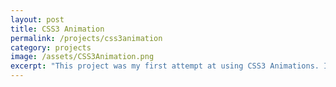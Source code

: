 ```yaml
---
layout: post
title: CSS3 Animation
permalink: /projects/css3animation
category: projects
image: /assets/CSS3Animation.png
excerpt: "This project was my first attempt at using CSS3 Animations. I realized how much you can do without jQuery and simply using CSS3 Animations. And although I didn't up going this route, it also introduced me to Bézier curves which was how I had initially tried to get the plane to move. Check it out at my github <a href='https://www.github.com/ndoak'>here</a>!"
---
```

